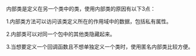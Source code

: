 内部类是定义在另一个类中的类，使用内部类的原因有以下3点：

1.内部类方法可以访问该类定义所在的作用域中的数据，包括私有属性。

2.内部类可以对同一个包中的其他类隐藏起来。

3.当想要定义一个回调函数且不想单独定义一个类时，使用匿名内部类比较方便。

